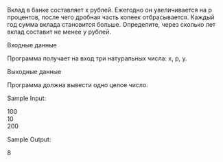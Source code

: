 Вклад в банке составляет x рублей. Ежегодно он увеличивается на p процентов, после чего дробная часть копеек отбрасывается. Каждый год сумма вклада становится больше. Определите, через сколько лет вклад составит не менее y рублей.

Входные данные

Программа получает на вход три натуральных числа: x, p, y.

Выходные данные

Программа должна вывести одно целое число.

Sample Input:

100\
10\
200

Sample Output:

8

